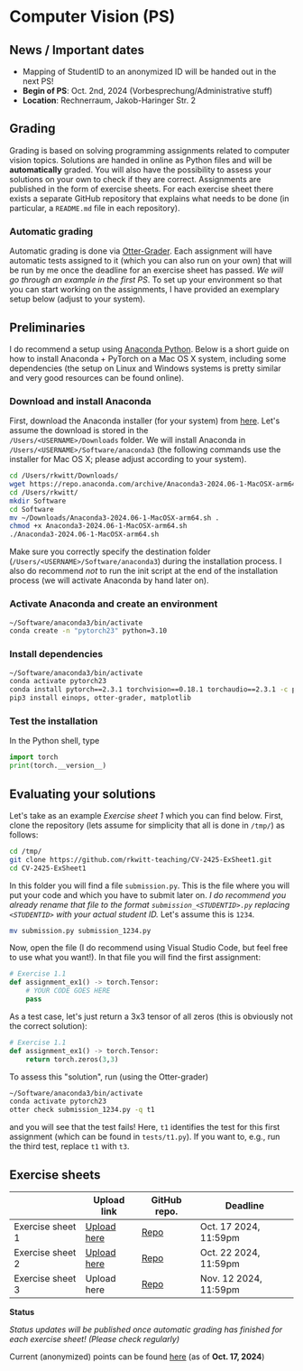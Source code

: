 # Computer Vision (PS)

## News / Important dates

- Mapping of StudentID to an anonymized ID will be handed out in the next PS!
- **Begin of PS**: Oct. 2nd, 2024 (Vorbesprechung/Administrative stuff)
- **Location**: Rechnerraum, Jakob-Haringer Str. 2

## Grading

Grading is based on solving programming assignments related to computer vision topics. 
Solutions are handed in online as Python files and will be **automatically** graded. You will also have the possibility to assess your solutions on your own to check if they are correct. 
Assignments are published in the form of exercise sheets. For each exercise sheet there exists a 
separate GitHub repository that explains what needs to be done (in particular, a `README.md` file in 
each repository).

### Automatic grading

Automatic grading is done via [Otter-Grader](https://otter-grader.readthedocs.io/en/latest/). Each assignment will have automatic tests assigned to it (which you can also run on your own) that will be run by me once the deadline for an exercise sheet has passed. *We will go through an example in the first PS*. To set up your environment so that you can start working on the assignments, I have provided an exemplary setup below (adjust to your system).

## Preliminaries

I do recommend a setup using [Anaconda Python](https://www.anaconda.com/products/individual). Below is a short guide on how to install Anaconda + PyTorch on a Mac OS X system, including some dependencies (the setup on Linux and Windows systems is pretty similar and very good resources can be found online).

### Download and install Anaconda

First, download the Anaconda installer (for your system) from [here](https://www.anaconda.com/products/individual). Let's assume the download is stored in the  
`/Users/<USERNAME>/Downloads` folder. We will install Anaconda in `/Users/<USERNAME>/Software/anaconda3` (the following commands use the installer for Mac OS X; please adjust according to your system).

```bash
cd /Users/rkwitt/Downloads/
wget https://repo.anaconda.com/archive/Anaconda3-2024.06-1-MacOSX-arm64.sh
cd /Users/rkwitt/
mkdir Software
cd Software
mv ~/Downloads/Anaconda3-2024.06-1-MacOSX-arm64.sh .
chmod +x Anaconda3-2024.06-1-MacOSX-arm64.sh
./Anaconda3-2024.06-1-MacOSX-arm64.sh
```

Make sure you correctly specify the destination folder (`/Users/<USERNAME>/Software/anaconda3`) during the installation process. I also do recommend *not* to run the init script at the end of the installation process (we will activate Anaconda by hand later on).

### Activate Anaconda and create an environment

```bash
~/Software/anaconda3/bin/activate
conda create -n "pytorch23" python=3.10
```

### Install dependencies

```bash
~/Software/anaconda3/bin/activate
conda activate pytorch23
conda install pytorch==2.3.1 torchvision==0.18.1 torchaudio==2.3.1 -c pytorch
pip3 install einops, otter-grader, matplotlib
```

### Test the installation

In the Python shell, type

```python
import torch
print(torch.__version__)
```

## Evaluating your solutions

Let's take as an example *Exercise sheet 1* which you can find below. First, clone the repository (lets assume for simplicity that all is done in `/tmp/`)
as follows:

```bash
cd /tmp/
git clone https://github.com/rkwitt-teaching/CV-2425-ExSheet1.git
cd CV-2425-ExSheet1
```

In this folder you will find a file `submission.py`. This is the file where you will put your code and which you have to submit later on. *I do recommend you already rename that file to the format `submission_<STUDENTID>.py` replacing `<STUDENTID>` with your actual student ID.* Let's assume this is `1234`.

```bash
mv submission.py submission_1234.py
```

Now, open the file (I do recommend using Visual Studio Code, but feel free to use what you want!). In that file you will find the first assignment:

```python
# Exercise 1.1
def assignment_ex1() -> torch.Tensor:
    # YOUR CODE GOES HERE
    pass
```

As a test case, let's just return a 3x3 tensor of all zeros (this is obviously not the correct solution):

```python
# Exercise 1.1
def assignment_ex1() -> torch.Tensor:
    return torch.zeros(3,3)
```

To assess this "solution", run (using the Otter-grader)

```bash
~/Software/anaconda3/bin/activate
conda activate pytorch23
otter check submission_1234.py -q t1 
```

and you will see that the test fails! Here, `t1` identifies the test for this first assignment (which can be found in `tests/t1.py`). If you want to, e.g., run the third test, replace `t1` with `t3`.

## Exercise sheets

|  | Upload link | GitHub repo. | Deadline |
|----------|----------|----------|---------|
| Exercise sheet 1    | [Upload here](https://plusacat-my.sharepoint.com/:f:/g/personal/roland_kwitt_plus_ac_at/Er6gH4qEOe5OgwCMIVe9KkQBjb4WuKWXwWa6wiG3BILN_w)    | [Repo](https://github.com/rkwitt-teaching/CV-2425-ExSheet1/tree/main)    | Oct. 17 2024, 11:59pm |
| Exercise sheet 2    | [Upload here](https://plusacat-my.sharepoint.com/:f:/g/personal/roland_kwitt_plus_ac_at/Ehr9cWjH1q1FrfU962BtoqABzNRCMFPLMuUGnWgCsl4JqA)    | [Repo](https://github.com/rkwitt-teaching/CV-2425-ExSheet2) | Oct. 22 2024, 11:59pm    |
| Exercise sheet 3    | Upload here | [Repo](https://github.com/rkwitt-teaching/CV-2425-ExSheet3) | Nov. 12 2024, 11:59pm    |

**Status**

*Status updates will be published once automatic grading has finished for each exercise sheet! (Please check regularly)*

Current (anonymized) points can be found [here](StatusPoints.txt) (as of **Oct. 17, 2024**)
